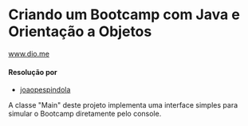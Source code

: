 # Criando um Bootcamp com Java e Orientação a Objetos
www.dio.me


#### Resolução por
- [joaopespindola](https://github.com/joaopespindola)

A classe "Main" deste projeto implementa uma interface simples para simular o Bootcamp diretamente pelo console.
